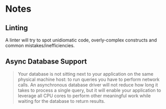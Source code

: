 # Notes

## Linting

A linter will try to spot unidiomatic code, overly-complex constructs and common mistakes/inefficiencies.

## Async Database Support

> Your database is not sitting next to your application on the same physical machine host: to run queries you have to perform network calls.
> An asynchronous database driver will not reduce how long it takes to process a single query, but it will enable your application to leverage all CPU cores to perform other meaningful work while waiting for the database to return results.
